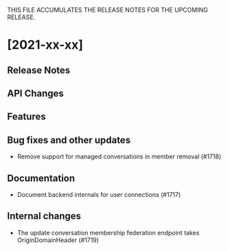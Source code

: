 THIS FILE ACCUMULATES THE RELEASE NOTES FOR THE UPCOMING RELEASE.

<!--

# [2021-xx-xx]

[please put all changes that only affect federation into this section to unclutter the rest of the release notes.]
[if something is both an API change and a feature, please mention it twice (you can abbreviate the second mention and add "see above").]

## Release Notes

## API Changes

## Features

## Bug fixes and other updates

## Documentation

## Internal changes

-->

# [2021-xx-xx]

## Release Notes

## API Changes

## Features

## Bug fixes and other updates

* Remove support for managed conversations in member removal (#1718)

## Documentation

* Document backend internals for user connections (#1717)

## Internal changes

* The update conversation membership federation endpoint takes OriginDomainHeader (#1719)

